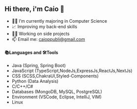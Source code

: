 ## Hi there, i'm Caio 👋
- 👨‍🎓 I’m currently majoring in Computer Science
- 📈 Improving my back-end skills
- 🧑‍💻 Working on side projects
- 📫 Email me: caioppubli@gmail.com
#### 📚Languages and 🛠️Tools
- Java (Spring, Spring Boot)
- JavaScript (TypeScript,NodeJs,ExpressJs,ReactJs,NextJs)
- CSS (SCSS,ChakraUI,Styled-Components)
- Python (Data Analysis)
- C/C++/C#
- Databases (MongoDB, MySQL, PostgreSQL)
- Environment (VSCode, Eclipse, IntelliJ, VIM)
- Linux

